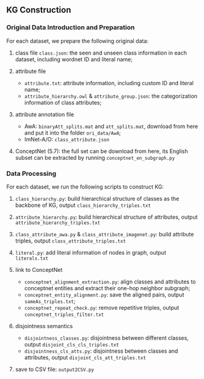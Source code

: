 ## KG Construction

### Original Data Introduction and Preparation

For each dataset, we prepare the following original data:

1. class file `class.json`: the seen and unseen class information in each dataset, including wordnet ID and literal name;

2. attribute file
    - `attribute.txt`: attribute information, including custom ID and literal name;
    - `attribute_hierarchy.owl` & `attribute_group.json`: the categorization information of class attributes;

3. attribute annotation file
    - AwA: `binaryAtt_splits.mat` and `att_splits.mat`, download from here and put it into the folder `ori_data/AwA`;
    - ImNet-A/O: `class_attribute.json`

4. ConceptNet (5.7): the full set can be download from here, its English subset can be extracted by running `conceptnet_en_subgraph.py`



### Data Processing

For each dataset, we run the following scripts to construct KG:

1. `class_hierarchy.py`: build hierarchical structure of classes as the backbone of KG, output `class_hierarchy_triples.txt`

2. `attribute_hierarchy.py`: build hierarchical structure of attributes, output `attribute_hierarchy_triples.txt`

3. `class_attribute_awa.py` & `class_attribute_imagenet.py`: build attribute triples, output `class_attribute_triples.txt`

4. `literal.py`: add literal information of nodes in graph, output `literals.txt`

5. link to ConceptNet
    - `conceptnet_alignment_extraction.py`: align classes and attributes to conceptnet entities and extract their one-hop neighbor subgraph;
    - `conceptnet_entity_alignment.py`: save the aligned pairs, output `sameAs_triples.txt`;
    - `conceptnet_repeat_check.py`: remove repetitive triples, output `conceptnet_triples_filter.txt`

6. disjointness semantics
    - `disjointness_classes.py`: disjointness between different classes, output `disjoint_cls_cls_triples.txt`
    - `disjointness_cls_atts.py`: disjointness between classes and attributes, output `disjoint_cls_att_triples.txt`

7. save to CSV file: `output2CSV.py`
